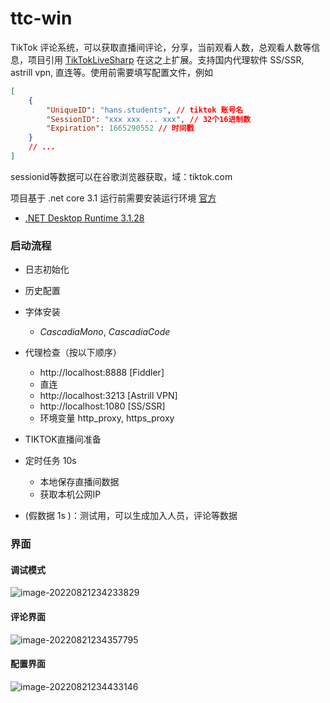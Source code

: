 # ttc-win

TikTok 评论系统，可以获取直播间评论，分享，当前观看人数，总观看人数等信息，项目引用 [TikTokLiveSharp](https://github.com/sebheron/TikTokLiveSharp) 在这之上扩展。支持国内代理软件 SS/SSR, astrill vpn, 直连等。使用前需要填写配置文件，例如

```json
[ 
	{ 
        "UniqueID": "hans.students", // tiktok 账号名
        "SessionID": "xxx xxx ... xxx", // 32个16进制数
        "Expiration": 1665290552 // 时间戳 
    }
    // ...
]
```

sessionid等数据可以在谷歌浏览器获取，域：tiktok.com

项目基于 .net core 3.1 运行前需要安装运行环境 [官方](https://dotnet.microsoft.com/zh-cn/download/dotnet/3.1)

+ [.NET Desktop Runtime 3.1.28](https://dotnet.microsoft.com/zh-cn/download/dotnet/3.1)

### 启动流程

+ 日志初始化
+ 历史配置

+ 字体安装
  + *CascadiaMono*, *CascadiaCode* 
+ 代理检查（按以下顺序）
  + http://localhost:8888 [Fiddler]
  + 直连
  + http://localhost:3213 [Astrill VPN]
  + http://localhost:1080 [SS/SSR]
  + 环境变量 http_proxy, https_proxy
+ TIKTOK直播间准备
+ 定时任务 10s
  + 本地保存直播间数据
  + 获取本机公网IP

+ (假数据 1s )：测试用，可以生成加入人员，评论等数据

### 界面

#### 调试模式

![image-20220821234233829](C:\Users\86139\source\repos\ttc-win\assets\image-20220821234233829.png)

#### 评论界面

![image-20220821234357795](C:\Users\86139\source\repos\ttc-win\assets\image-20220821234357795.png)

#### 配置界面

![image-20220821234433146](C:\Users\86139\source\repos\ttc-win\assets\image-20220821234433146.png)
